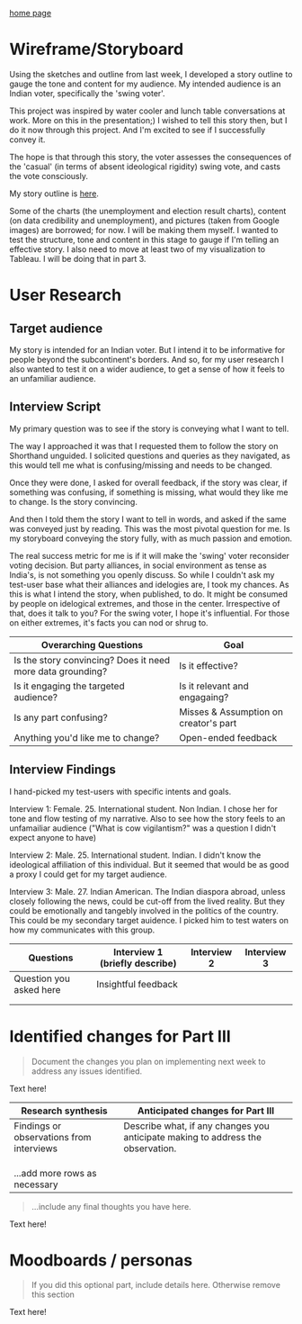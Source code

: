 
[home page](https://gsam95.github.io/Data-Stories/) 

# Wireframe/Storyboard

Using the sketches and outline from last week, I developed a story outline to gauge the tone and content for my audience. My intended audience is an Indian voter, specifically the 'swing voter'.  

This project was inspired by water cooler and lunch table conversations at work. More on this in the presentation;) I wished to tell this story then, but I do it now through this project. And I'm excited to see if I successfully convey it.

The hope is that through this story, the voter assesses the consequences of the 'casual' (in terms of absent ideological rigidity) swing vote, and casts the vote consciously.

 My story outline is [here](/https://preview.shorthand.com/5aLaLGiZpYX4ohfP).

Some of the charts (the unemployment and election result charts), content (on data credibility and unemployment), and pictures (taken from Google images) are borrowed; for now. I will be making them myself. I wanted to test the structure, tone and content in this stage to gauge if I'm telling an effective story. I also need to move at least two of my visualization to Tableau. I will be doing that in part 3.

# User Research 

## Target audience
My story is intended for an Indian voter. But I intend it to be informative for people beyond the subcontinent's borders. And so, for my user research I also wanted to test it on a wider audience, to get a sense of how it feels to an unfamiliar audience. 


## Interview Script
My primary question was to see if the story is conveying what I want to tell. 

The way I approached it was that I requested them to follow the story on Shorthand unguided. I solicited questions and queries as they navigated, as this would tell me what is confusing/missing and needs to be changed.

Once they were done, I asked for overall feedback, if the story was clear, if something was confusing, if something is missing, what would they like me to change. Is the story convincing.

And then I told them the story I want to tell in words, and asked if the same was conveyed just by reading. This was the most pivotal question for me. Is my storyboard conveying the story fully, with as much passion and emotion. 

The real success metric for me is if it will make the 'swing' voter reconsider voting decision. But party alliances, in social environment as tense as India's, is not something you openly discuss. So while I couldn't ask my test-user base what their alliances and idelogies are, I took my chances. As this is what I intend the story, when published, to do. It might be consumed by people on idelogical extremes, and those in the center. Irrespective of that, does it talk to you? For the swing voter, I hope it's influential. For those on either extremes, it's facts you can nod or shrug to.


| Overarching Questions                                             | Goal                                 |
|-------------------------------------------------------------------|--------------------------------------|
| Is the story convincing? Does it need more data grounding?        | Is it effective?                     |
| Is it engaging the targeted audience?                             | Is it relevant and engagaing?        | 
| Is any part confusing?                                            | Misses & Assumption on creator's part| 
| Anything you'd like me to change?                                 | Open-ended feedback                  | 


## Interview Findings
I hand-picked my test-users with specific intents and goals.

Interview 1: Female. 25. International student. Non Indian.
I chose her for tone and flow testing of my narrative. Also to see how the story feels to an unfamailiar audience ("What is cow vigilantism?" was a question I didn't expect anyone to have)

Interview 2: Male. 25. International student. Indian.
I didn't know the ideological affiliation of this individual. But it seemed that would be as good a  proxy I could get for my target audience.

Interview 3: Male. 27. Indian American.
The Indian diaspora abroad, unless closely following the news, could be cut-off from the lived reality. But they could be emotionally and tangebly involved in the politics of the country. This could be my secondary target auidence. I picked him to test waters on how my communicates with this group.


| Questions               | Interview 1 (briefly describe) | Interview 2 | Interview 3 |
|-------------------------|--------------------------------|-------------|-------------|
| Question you asked here | Insightful feedback            |             |             |
|                         |                                |             |             |
|                         |                                |             |             |


# Identified changes for Part III
> Document the changes you plan on implementing next week to address any issues identified.  

Text here!

| Research synthesis                       | Anticipated changes for Part III                                                |
|------------------------------------------|---------------------------------------------------------------------------------|
| Findings or observations from interviews | Describe what, if any changes you anticipate making to address the observation. |
|                                          |                                                                                 |
|                                          |                                                                                 |
|                                          |                                                                                 |
| ...add more rows as necessary            |                                                                                 |

> ...include any final thoughts you have here. 

Text here!

# Moodboards / personas
> If you did this optional part, include details here.  Otherwise remove this section

Text here!
